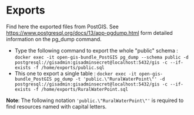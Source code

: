 # Exports

Find here the exported files from PostGIS.
See https://www.postgresql.org/docs/13/app-pgdump.html form detailed information on the pg_dump command.

- Type the following command to export the whole "public" schema : ```docker exec -it open-gis-bundle_PostGIS pg_dump --schema public -d postgresql://gisadmin:gisadminsecret@localhost:5432/gis -c --if-exists -f /home/exports/public.sql```
- This one to export a single table :
```docker exec -it open-gis-bundle_PostGIS pg_dump -t 'public.\"RuralWaterPoint\"' -d postgresql://gisadmin:gisadminsecret@localhost:5432/gis -c --if-exists -f /home/exports/RuralWaterPoint.sql```

**Note**: The following notation ```'public.\"RuralWaterPoint\"'``` is required to find resources named with capital letters.

